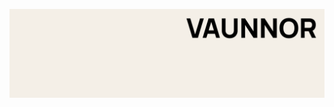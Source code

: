 <p align="center">
  <img src="./assets/README.png" alt="vaunnor banner" style="max-width:100%;">
</p>

<!---
vaunnor/vaunnor is a ✨ special ✨ repository because its `README.md` (this file) appears on your GitHub profile.
You can click the Preview link to take a look at your changes.
--->
